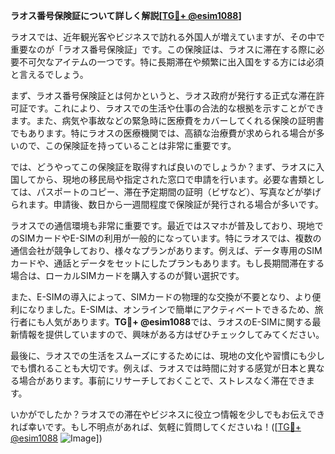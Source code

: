 **ラオス番号保険証について詳しく解説[[TG💪+ @esim1088](https://t.me/s/esim1088)]**

ラオスでは、近年観光客やビジネスで訪れる外国人が増えていますが、その中で重要なのが「ラオス番号保険証」です。この保険証は、ラオスに滞在する際に必要不可欠なアイテムの一つです。特に長期滞在や頻繁に出入国をする方には必須と言えるでしょう。

まず、ラオス番号保険証とは何かというと、ラオス政府が発行する正式な滞在許可証です。これにより、ラオスでの生活や仕事の合法的な根拠を示すことができます。また、病気や事故などの緊急時に医療費をカバーしてくれる保険の証明書でもあります。特にラオスの医療機関では、高額な治療費が求められる場合が多いので、この保険証を持っていることは非常に重要です。

では、どうやってこの保険証を取得すれば良いのでしょうか？まず、ラオスに入国してから、現地の移民局や指定された窓口で申請を行います。必要な書類としては、パスポートのコピー、滞在予定期間の証明（ビザなど）、写真などが挙げられます。申請後、数日から一週間程度で保険証が発行される場合が多いです。

ラオスでの通信環境も非常に重要です。最近ではスマホが普及しており、現地でのSIMカードやE-SIMの利用が一般的になっています。特にラオスでは、複数の通信会社が競争しており、様々なプランがあります。例えば、データ専用のSIMカードや、通話とデータをセットにしたプランもあります。もし長期間滞在する場合は、ローカルSIMカードを購入するのが賢い選択です。

また、E-SIMの導入によって、SIMカードの物理的な交換が不要となり、より便利になりました。E-SIMは、オンラインで簡単にアクティベートできるため、旅行者にも人気があります。**TG💪+ @esim1088**では、ラオスのE-SIMに関する最新情報を提供していますので、興味がある方はぜひチェックしてみてください。

最後に、ラオスでの生活をスムーズにするためには、現地の文化や習慣にも少しでも慣れることも大切です。例えば、ラオスでは時間に対する感覚が日本と異なる場合があります。事前にリサーチしておくことで、ストレスなく滞在できます。

いかがでしたか？ラオスでの滞在やビジネスに役立つ情報を少しでもお伝えできれば幸いです。もし不明点があれば、気軽に質問してくださいね！([[TG💪+ @esim1088](https://t.me/s/esim1088) ![Image](https://i.postimg.cc/Y0z9fWf4/image.png)])